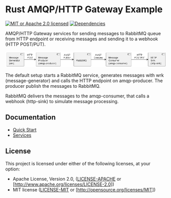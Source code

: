 # Rust AMQP/HTTP Gateway Example

[![MIT or Apache 2.0 licensed][license-badge]][license-url]
[![Dependencies][dependencies-badge]][dependencies-url]

[license-badge]: https://img.shields.io/badge/license-MIT%20or%20Apache%202.0-blue
[license-url]: https://github.com/mracsko/amqp-service/blob/master/LICENSE.md
[dependencies-badge]: https://deps.rs/repo/github/mracsko/rust-amqp-http-gateway/status.svg
[dependencies-url]: https://deps.rs/repo/github/mracsko/rust-amqp-http-gateway

AMQP/HTTP Gateway services for sending messages to RabbitMQ queue from HTTP endpoint or receiving messages and sending
it to a webhook (HTTP POST/PUT).

![Components](doc/components.png)

The default setup starts a RabbitMQ service, generates messages with wrk (message-generator) and calls the HTTP endpoint
on amqp-producer. The producer publish the messages to RabbitMQ.

RabbitMQ delivers the messages to the amqp-consumer, that calls a webhook (http-sink) to simulate message processing.

## Documentation

* [Quick Start](doc/quick-start.md)
* [Services](doc/services.md)

## License

This project is licensed under either of the following licenses, at your option:

- Apache License, Version 2.0, ([LICENSE-APACHE](LICENSE-APACHE) or [http://www.apache.org/licenses/LICENSE-2.0])
- MIT license ([LICENSE-MIT](LICENSE-MIT) or [http://opensource.org/licenses/MIT])